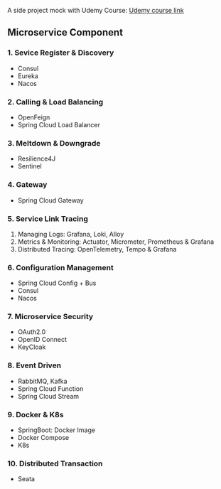 A side project mock with Udemy Course: 
[Udemy course link](https://www.udemy.com/course/master-microservices-with-spring-docker-kubernetes/)

## Microservice Component
### 1. Sevice Register & Discovery
- Consul
- Eureka
- Nacos
### 2. Calling & Load Balancing
- OpenFeign
- Spring Cloud Load Balancer
### 3. Meltdown & Downgrade
- Resilience4J
- Sentinel
### 4. Gateway
- Spring Cloud Gateway
### 5. Service Link Tracing
1. Managing Logs: Grafana, Loki, Alloy
2. Metrics & Monitoring: Actuator, Micrometer, Prometheus & Grafana
3. Distributed Tracing: OpenTelemetry, Tempo & Grafana
### 6. Configuration Management
- Spring Cloud Config + Bus
- Consul
- Nacos
### 7. Microservice Security
- OAuth2.0
- OpenID Connect
- KeyCloak
### 8. Event Driven
- RabbitMQ, Kafka
- Spring Cloud Function
- Spring Cloud Stream
### 9. Docker & K8s
- SpringBoot: Docker Image
- Docker Compose
- K8s
### 10. Distributed Transaction
- Seata

